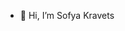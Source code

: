 - 👋 Hi, I’m Sofya Kravets

<!---
sofyakravets809/sofyakravets809 is a ✨ special ✨ repository because its `README.md` (this file) appears on your GitHub profile.
You can click the Preview link to take a look at your changes.
--->
